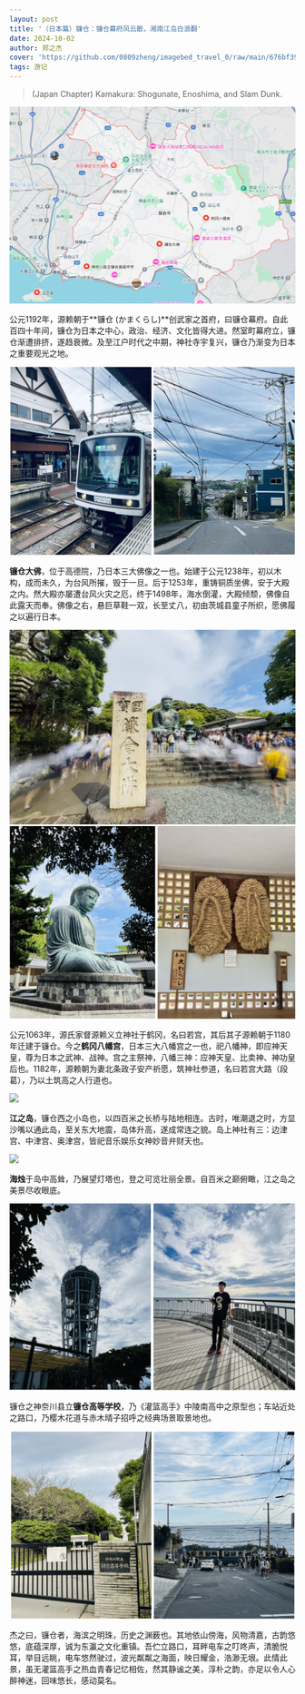 ```yaml
---
layout: post
title: '（日本篇）镰仓：镰仓幕府风云散，湘南江岛白浪翻'
date: 2024-10-02
author: 郑之杰
cover: 'https://github.com/0809zheng/imagebed_travel_0/raw/main/676bf39fd0e0a243d4ea4b0c.png'
tags: 游记
---
```


> (Japan Chapter) Kamakura: Shogunate, Enoshima, and Slam Dunk.

![](https://github.com/0809zheng/imagebed_travel_0/raw/main/676bf39fd0e0a243d4ea4b0c.png)

公元1192年，源赖朝于**镰仓 (かまくらし)**创武家之首府，曰镰仓幕府。自此百四十年间，镰仓为日本之中心，政治、经济、文化皆得大进。然室町幕府立，镰仓渐遭排挤，遂趋衰微。及至江户时代之中期，神社寺宇复兴，镰仓乃渐变为日本之重要观光之地。

![](https://github.com/0809zheng/imagebed_travel_0/raw/main/676bf6dfd0e0a243d4ea4c3b.png)

**镰仓大佛**，位于高德院，乃日本三大佛像之一也。始建于公元1238年，初以木构，成而未久，为台风所摧，毁于一旦。后于1253年，重铸铜质坐佛，安于大殿之内。然大殿亦屡遭台风火灾之厄，终于1498年，海水倒灌，大殿倾颓，佛像自此露天而奉。佛像之右，悬巨草鞋一双，长至丈八，初由茨城县童子所织，愿佛履之以遍行日本。

![](https://github.com/0809zheng/imagebed_travel_0/raw/main/676bf6e0d0e0a243d4ea4c3d.jpg)
![](https://github.com/0809zheng/imagebed_travel_0/raw/main/676bf67cd0e0a243d4ea4c1a.png)

公元1063年，源氏家督源赖义立神社于鹤冈，名曰若宫，其后其子源赖朝于1180年迁建于镰仓。今之**鹤冈八幡宫**，日本三大八幡宫之一也，祀八幡神，即应神天皇，尊为日本之武神、战神。宫之主祭神，八幡三神：应神天皇、比卖神、神功皇后也。1182年，源赖朝为妻北条政子安产祈愿，筑神社参道，名曰若宫大路（段葛），乃以土筑高之人行道也。

![](https://github.com/0809zheng/imagebed_travel_0/raw/main/676bf67bd0e0a243d4ea4c19.png)

**江之岛**，镰仓西之小岛也，以四百米之长桥与陆地相连。古时，唯潮退之时，方显沙嘴以通此岛，至关东大地震，岛体升高，遂成常连之貌。岛上神社有三：边津宫、中津宫、奥津宫，皆祀音乐娱乐女神妙音弁财天也。

![](https://github.com/0809zheng/imagebed_travel_0/raw/main/676bf67dd0e0a243d4ea4c1b.png)

**海烛**于岛中高耸，乃展望灯塔也，登之可览壮丽全景。自百米之巅俯瞰，江之岛之美景尽收眼底。

![](https://github.com/0809zheng/imagebed_travel_0/raw/main/676bf6dfd0e0a243d4ea4c3c.png)

镰仓之神奈川县立**镰仓高等学校**，乃《灌篮高手》中陵南高中之原型也；车站近处之路口，乃樱木花道与赤木晴子招呼之经典场景取景地也。

![](https://github.com/0809zheng/imagebed_travel_0/raw/main/676bf67bd0e0a243d4ea4c18.png)

杰之曰，镰仓者，海滨之明珠，历史之渊薮也。其地依山傍海，风物清嘉，古韵悠悠，底蕴深厚，诚为东瀛之文化重镇。吾伫立路口，耳畔电车之叮咚声，清脆悦耳，举目远眺，电车悠然驶过，波光粼粼之海面，映日耀金，浩渺无垠。此情此景，虽无灌篮高手之热血青春记忆相佐，然其静谧之美，淳朴之韵，亦足以令人心醉神迷，回味悠长，感动莫名。
